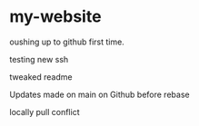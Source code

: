 # my-website

oushing up to github first time.

testing new ssh 


tweaked readme


Updates made on main on Github before rebase

locally pull conflict
